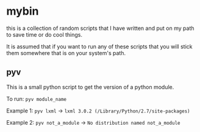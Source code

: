 mybin
=====

this is a collection of random scripts that I have written and put on my path
to save time or do cool things.

It is assumed that if you want to run any of these scripts that you will stick
them somewhere that is on your system's path.

pyv
---

This is a small python script to get the version of a python module.

To run: `pyv module_name`

Example 1: `pyv lxml` -> `lxml 3.0.2 (/Library/Python/2.7/site-packages)`

Example 2: `pyv not_a_module` -> `No distribution named not_a_module`

